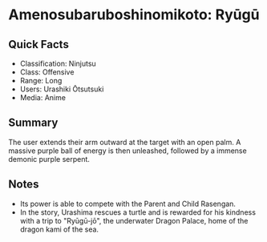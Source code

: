 # Amenosubaruboshinomikoto: Ryūgū

## Quick Facts
- Classification: Ninjutsu
- Class: Offensive
- Range: Long
- Users: Urashiki Ōtsutsuki
- Media: Anime

## Summary
The user extends their arm outward at the target with an open palm. A massive purple ball of energy is then unleashed, followed by a immense demonic purple serpent.

## Notes
- Its power is able to compete with the Parent and Child Rasengan.
- In the story, Urashima rescues a turtle and is rewarded for his kindness with a trip to "Ryūgū-jō", the underwater Dragon Palace, home of the dragon kami of the sea.
